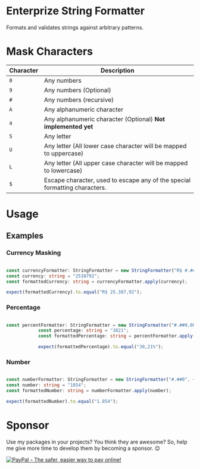 # Enterprize String Formatter
Formats and validates strings against arbitrary patterns.

# Mask Characters

Character | Description
--- | ---
`0` | Any numbers
`9` | Any numbers (Optional)
`#` | Any numbers (recursive)
`A` | Any alphanumeric character
`a` | Any alphanumeric character (Optional) __Not implemented yet__
`S` | Any letter
`U` | Any letter (All lower case character will be mapped to uppercase)
`L` | Any letter (All upper case character will be mapped to lowercase)
`$` | Escape character, used to escape any of the special formatting characters.

# Usage

## Examples

### Currency Masking

```typescript

const currencyFormatter: StringFormatter = new StringFormatter("R$ #.##0,00", {reverse: true});
const currency: string = "2538792";
const formattedCurrency: string = currencyFormatter.apply(currency);

expect(formattedCurrency).to.equal("R$ 25.387,92");
```

### Percentage

```typescript

const percentFormatter: StringFormatter = new StringFormatter("#.##0,00%", {reverse: true});
            const percentage: string = "3821";
            const formattedPercentage: string = percentFormatter.apply(percentage);

            expect(formattedPercentage).to.equal("38,21%");
```

### Number

```typescript

const numberFormatter: StringFormatter = new StringFormatter("#.##0", {reverse: true});
const number: string = "1854";
const formattedNumber: string = numberFormatter.apply(number);

expect(formattedNumber).to.equal("1.854");
```

# Sponsor

Use my packages in your projects? You think they are awesome? So, help me give more time to develop them by becoming a sponsor. :wink:

<a href="https://www.paypal.com/cgi-bin/webscr?cmd=_s-xclick&hosted_button_id=8KT6SPVB84XLY&source=url"><img src="https://www.paypalobjects.com/en_US/i/btn/btn_donateCC_LG.gif" alt="PayPal - The safer, easier way to pay online!"></a>
